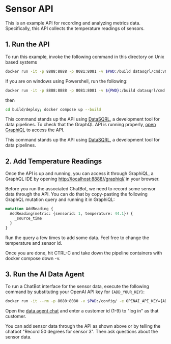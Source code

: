 # Sensor API

This is an example API for recording and analyzing metrics data.
Specifically, this API collects the temperature readings of sensors.

## 1. Run the API

To run this example, invoke the following command in this directory on Unix based systems
```bash
docker run -it -p 8888:8888 -p 8081:8081 -v $PWD:/build datasqrl/cmd:v0.5.2 compile sensors.sqrl sensors.graphqls
```

If you are on windows using Powershell, run the following:
```bash
docker run -it -p 8888:8888 -p 8081:8081 -v ${PWD}:/build datasqrl/cmd:v0.5.2 compile sensors.sqrl sensors.graphqls
```

then 

```bash
cd build/deploy; docker compose up --build
```

This command stands up the API using [DataSQRL](https://www.datasqrl.com/), a development tool
for data pipelines. To check that the GraphQL API is running properly, [open GraphiQL](http://localhost:8888/graphiql/) to access the API.

This command stands up the API using [DataSQRL](https://www.datasqrl.com/), a development tool
for data pipelines.

## 2. Add Temperature Readings

Once the API is up and running, you can access it through GraphiQL, a GraphQL IDE by opening
[http://localhost:8888//graphiql/](http://localhost:8888//graphiql/) in your browser.

Before you run the associated ChatBot, we need to record some sensor data through the API.
You can do that by copy-pasting the following GraphQL mutation query and running it in GraphiQL:
```graphql
mutation AddReading {
  AddReading(metric: {sensorid: 1, temperature: 44.1}) {
    _source_time
  }
}
```

Run the query a few times to add some data. Feel free to change the temperature and sensor id.

Once you are done, hit CTRL-C and take down the pipeline containers with docker compose down -v.


## 3. Run the AI Data Agent

To run a ChatBot interface for the sensor data, execute the following command by substituting your OpenAI API key for `{ADD_YOUR_KEY}`:

```bash
docker run -it --rm -p 8080:8080 -v $PWD:/config/ -e OPENAI_API_KEY={ADD_YOUR_KEY} datasqrl/acorn /config/agent/sensors.openai.config.json /config/sensors.graphqls
```

Open the [data agent chat](http://localhost:8080/) and enter a customer id (1-9) to "log in" as that customer.

You can add sensor data through the API as shown above or by telling the chatbot "Record 50 degrees for sensor 3". Then ask questions about the sensor data.


